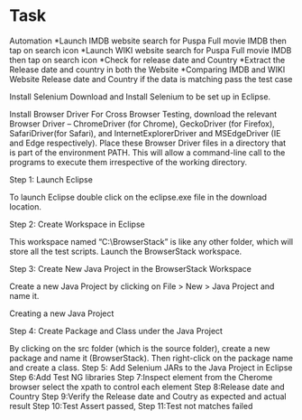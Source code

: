 # Task
Automation 
*Launch IMDB website search for Puspa Full movie IMDB then tap on search icon *Launch WIKI website search for Puspa Full movie IMDB then tap on search icon *Check for release date and Country
*Extract the Release date and country in both the Website *Comparing IMDB and WIKI Website Release date and Country if the data is matching pass the test case

Install Selenium Download and Install Selenium to be set up in Eclipse.

Install Browser Driver For Cross Browser Testing, download the relevant Browser Driver – ChromeDriver (for Chrome), GeckoDriver (for Firefox), SafariDriver(for Safari), and InternetExplorerDriver and MSEdgeDriver (IE and Edge respectively). Place these Browser Driver files in a directory that is part of the environment PATH. This will allow a command-line call to the programs to execute them irrespective of the working directory.

Step 1: Launch Eclipse

To launch Eclipse double click on the eclipse.exe file in the download location.

Step 2: Create Workspace in Eclipse

This workspace named “C:\BrowserStack” is like any other folder, which will store all the test scripts. Launch the BrowserStack workspace.

Step 3: Create New Java Project in the BrowserStack Workspace

Create a new Java Project by clicking on File > New > Java Project and name it.

Creating a new Java Project

Step 4: Create Package and Class under the Java Project

By clicking on the src folder (which is the source folder), create a new package and name it (BrowserStack). Then right-click on the package name and create a class. Step 5: Add Selenium JARs to the Java Project in Eclipse Step 6:Add Test NG libraries Step 7:Inspect element from the Cherome browser select the xpath to control each element Step 8:Release date and Country Step 9:Verify the Release date and Coutry as expected and actual result Step 10:Test Assert passed, Step 11:Test not matches failed
